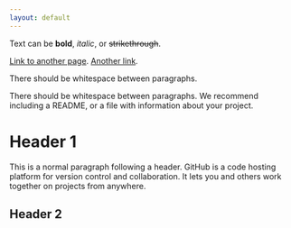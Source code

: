 ```yaml
---
layout: default
---
```


Text can be **bold**, _italic_, or ~~strikethrough~~.

[Link to another page](./_site/testpage.md).
[Another link](./_posts/2023-06-06-TESTPOST.md).

There should be whitespace between paragraphs.

There should be whitespace between paragraphs. We recommend including a README, or a file with information about your project.

# Header 1

This is a normal paragraph following a header. GitHub is a code hosting platform for version control and collaboration. It lets you and others work together on projects from anywhere.

## Header 2
